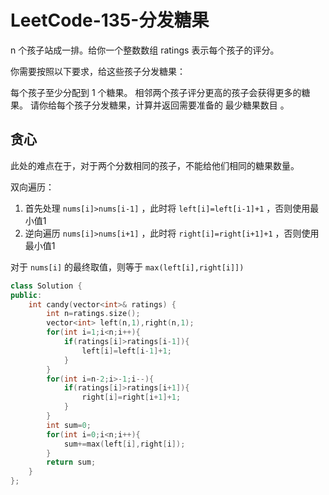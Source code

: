 # LeetCode-135-分发糖果

n 个孩子站成一排。给你一个整数数组 ratings 表示每个孩子的评分。

你需要按照以下要求，给这些孩子分发糖果：

每个孩子至少分配到 1 个糖果。
相邻两个孩子评分更高的孩子会获得更多的糖果。
请你给每个孩子分发糖果，计算并返回需要准备的 最少糖果数目 。

## 贪心

此处的难点在于，对于两个分数相同的孩子，不能给他们相同的糖果数量。

双向遍历：

1. 首先处理 `nums[i]>nums[i-1]` ，此时将 `left[i]=left[i-1]+1` ，否则使用最小值1
2. 逆向遍历 `nums[i]>nums[i+1]` ，此时将 `right[i]=right[i+1]+1` ，否则使用最小值1

对于 `nums[i]` 的最终取值，则等于 `max(left[i],right[i]])`

```C++
class Solution {
public:
    int candy(vector<int>& ratings) {
        int n=ratings.size();
        vector<int> left(n,1),right(n,1);
        for(int i=1;i<n;i++){
            if(ratings[i]>ratings[i-1]){
                left[i]=left[i-1]+1;
            }
        }
        for(int i=n-2;i>-1;i--){
            if(ratings[i]>ratings[i+1]){
                right[i]=right[i+1]+1;
            }
        }
        int sum=0;
        for(int i=0;i<n;i++){
            sum+=max(left[i],right[i]);
        }
        return sum;
    }
};
```
